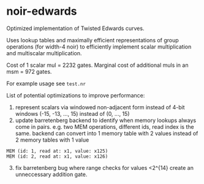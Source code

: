 # noir-edwards

Optimized implementation of Twisted Edwards curves.

Uses lookup tables and maximally efficient representations of group operations (for width-4 noir) to efficiently implement scalar multiplication and multiscalar multiplication.

Cost of 1 scalar mul = 2232 gates. Marginal cost of additional muls in an msm = 972 gates.

For example usage see `test.nr`

List of potential optimizations to improve performance:

1. represent scalars via windowed non-adjacent form instead of 4-bit windows (-15, -13, ..., 15) instead of (0, ..., 15)
2. update barretenberg backend to identify when memory lookups always come in pairs. e.g. two MEM operations, different ids, read index is the same. backend can convert into 1 memory table with 2 values instead of 2 memory tables with 1 value
```
MEM (id: 1, read at: x1, value: x125) 
MEM (id: 2, read at: x1, value: x126) 
```
3. fix barretenberg bug where range checks for values <2^{14} create an unneccessary addition gate.